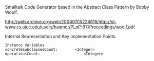 Smalltalk Code Generator based in the Abstract Class Pattern by Bobby Woolf.

http://web.archive.org/web/20040705224616/http://st-www.cs.uiuc.edu/users/hanmer/PLoP-97/Proceedings/woolf.pdf
 
Internal Representation and Key Implementation Points.

    Instance Variables
	concreteSubclassesCount:		<Integer>
	operationsCount:					<Integer>
